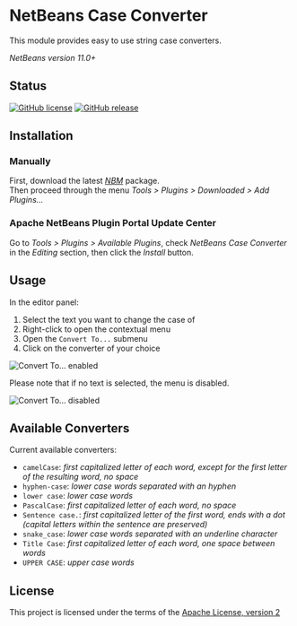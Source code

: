 NetBeans Case Converter
=======================

This module provides easy to use string case converters.

_NetBeans version 11.0+_

Status
------

[![GitHub license][license-badge]][license-link]
[![GitHub release][release-badge]][release-latest]

Installation
------------

### Manually

First, download the latest [_NBM_][nbm] package.  
Then proceed through the menu _Tools > Plugins > Downloaded > Add Plugins..._

### Apache NetBeans Plugin Portal Update Center

Go to _Tools > Plugins > Available Plugins_, check _NetBeans Case Converter_ in the _Editing_ section, then click the _Install_ button.

Usage
-----

In the editor panel:

1. Select the text you want to change the case of
2. Right-click to open the contextual menu
3. Open the `Convert To...` submenu
4. Click on the converter of your choice

![Convert To... enabled](/resources/enabled-menu.png)

Please note that if no text is selected, the menu is disabled.

![Convert To... disabled](/resources/disabled-menu.png)

Available Converters
--------------------

Current available converters:

- `camelCase`: _first capitalized letter of each word, except for the first letter of the resulting word, no space_
- `hyphen-case`: _lower case words separated with an hyphen_
- `lower case`: _lower case words_
- `PascalCase`: _first capitalized letter of each word, no space_
- `Sentence case.`: _first capitalized letter of the first word, ends with a dot (capital letters within the sentence are preserved)_
- `snake_case`: _lower case words separated with an underline character_
- `Title Case`: _first capitalized letter of each word, one space between words_
- `UPPER CASE`: _upper case words_

License
-------

This project is licensed under the terms of the [Apache License, version 2](/LICENSE)

[nbm]: https://github.com/eviweb/netbeans-case-converter/releases/latest/download/fr-evidev-netbeans-caseconverter.nbm
[license-badge]: https://img.shields.io/github/license/eviweb/netbeans-case-converter.svg
[license-link]: https://github.com/eviweb/netbeans-case-converter/blob/master/LICENSE
[release-badge]: https://img.shields.io/github/release/eviweb/netbeans-case-converter.svg
[release-latest]: https://github.com/eviweb/netbeans-case-converter/releases/
